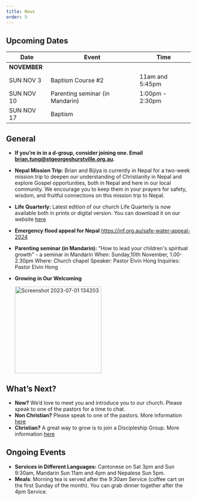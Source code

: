 ```yaml
---
title: News
order: 5
---
```


## Upcoming Dates

| Date | Event | Time |
| ----- | ----- | ----- |
| **NOVEMBER** | 
| SUN NOV 3 | Baptism Course #2 | 11am and 5:45pm |
| SUN NOV 10 | Parenting seminar (in Mandarin) | 1:00pm - 2:30pm|
| SUN NOV 17 | Baptism |  |




## General
- **If you’re in in a d-group, consider joining one. Email brian.tung@stgeorgeshurstville.org.au.**
- **Nepal Mission Trip:** Brian and Bijiya is currently in Nepal for a two-week mission trip to deepen our understanding of Christianity in Nepal and explore Gospel opportunities, both in Nepal and here in our local community. We encourage you to keep them in your prayers for safety, wisdom, and fruitful connections on this mission trip to Nepal.
- **Life Quarterly:** Latest edition of our church Life Quarterly is now available both in prints or digital version. You can download it on our website [here](https://stgeorgeshurstville.org.au/life)
- **Emergency flood appeal for Nepal** https://inf.org.au/safe-water-appeal-2024
- **Parenting seminar (in Mandarin):** 
"How to lead your children's spiritual growth" - a seminar in Mandarin
When: Sunday,10th November, 1.00-2.30pm
Where: Church chapel
Speaker: Pastor Elvin Hong
Inquiries: Pastor Elvin Hong

  

- **Growing in Our Welcoming**
  
  <img width="236" alt="Screenshot 2023-07-01 134203" src="https://github.com/stgeorgeshurstville/bulletin/assets/119166299/b540ac1c-0ba4-481e-90a5-5464939f7e4c">


## What’s Next?
- **New?** We’d love to meet you and introduce you to our church. Please speak to one of the pastors for a time to chat. 
- **Non Christian?** Please speak to one of the pastors. More information [here](https://stgeorgeshurstville.org.au/lets-talk-about-christianity)
- **Christian?** A great way to grow is to join a Discipleship Group. More information [here](https://stgeorgeshurstville.org.au/discipleship-groups)

## Ongoing Events
- **Services in Different Languages:** Cantonese on Sat 3pm and Sun 9:30am, Mandarin Sun 11am and 4pm and Nepalese Sun 5pm. 
- **Meals**: Morning tea is served after the 9:30am Service (coffee cart on the first Sunday of the month). You can grab dinner together after the 4pm Service.

